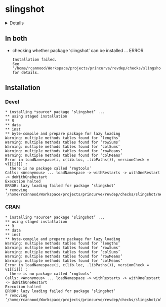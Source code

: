 # slingshot

<details>

* Version: 1.0.0
* Source code: https://github.com/cran/slingshot
* BugReports: https://github.com/kstreet13/slingshot/issues
* Date/Publication: 2018-10-30
* Number of recursive dependencies: 217

Run `revdep_details(,"slingshot")` for more info

</details>

## In both

*   checking whether package ‘slingshot’ can be installed ... ERROR
    ```
    Installation failed.
    See ‘/home/rcannood/Workspace/projects/princurve/revdep/checks/slingshot/new/slingshot.Rcheck/00install.out’ for details.
    ```

## Installation

### Devel

```
* installing *source* package ‘slingshot’ ...
** using staged installation
** R
** data
** inst
** byte-compile and prepare package for lazy loading
Warning: multiple methods tables found for ‘lengths’
Warning: multiple methods tables found for ‘rowSums’
Warning: multiple methods tables found for ‘colSums’
Warning: multiple methods tables found for ‘rowMeans’
Warning: multiple methods tables found for ‘colMeans’
Error in loadNamespace(i, c(lib.loc, .libPaths()), versionCheck = vI[[i]]) : 
  there is no package called ‘rngtools’
Calls: <Anonymous> ... loadNamespace -> withRestarts -> withOneRestart -> doWithOneRestart
Execution halted
ERROR: lazy loading failed for package ‘slingshot’
* removing ‘/home/rcannood/Workspace/projects/princurve/revdep/checks/slingshot/new/slingshot.Rcheck/slingshot’

```
### CRAN

```
* installing *source* package ‘slingshot’ ...
** using staged installation
** R
** data
** inst
** byte-compile and prepare package for lazy loading
Warning: multiple methods tables found for ‘lengths’
Warning: multiple methods tables found for ‘rowSums’
Warning: multiple methods tables found for ‘colSums’
Warning: multiple methods tables found for ‘rowMeans’
Warning: multiple methods tables found for ‘colMeans’
Error in loadNamespace(i, c(lib.loc, .libPaths()), versionCheck = vI[[i]]) : 
  there is no package called ‘rngtools’
Calls: <Anonymous> ... loadNamespace -> withRestarts -> withOneRestart -> doWithOneRestart
Execution halted
ERROR: lazy loading failed for package ‘slingshot’
* removing ‘/home/rcannood/Workspace/projects/princurve/revdep/checks/slingshot/old/slingshot.Rcheck/slingshot’

```
